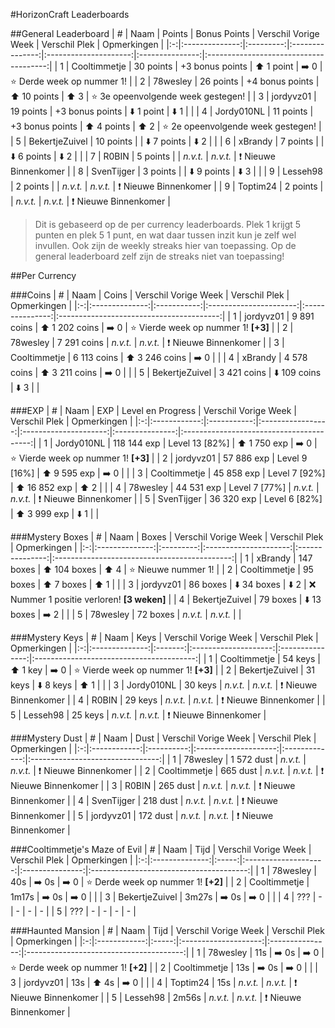 #HorizonCraft Leaderboards

##General Leaderboard
| # |      Naam      |   Points  |   Bonus Points  |  Verschil Vorige Week |  Verschil Plek  |               Opmerkingen              |
|:-:|:--------------:|:---------:|:---------------:|:---------------------:|:---------------:|:--------------------------------------:|
| 1 |  Cooltimmetje  | 30 points | +3 bonus points |   :arrow_up: 1 point  | :arrow_right: 0 |     :star: Derde week op nummer 1!    |
| 2 |    78wesley    | 26 points | +4 bonus points |  :arrow_up: 10 points |   :arrow_up: 3  | :star: 3e opeenvolgende week gestegen! |
| 3 |    jordyvz01   | 19 points | +3 bonus points |  :arrow_down: 1 point |  :arrow_down: 1 |                                        |
| 4 |   Jordy010NL   | 11 points | +3 bonus points |  :arrow_up: 4 points  |   :arrow_up: 2  | :star: 2e opeenvolgende week gestegen! |
| 5 | BekertjeZuivel | 10 points |                 | :arrow_down: 7 points |  :arrow_down: 2 |                                        |
| 6 |     xBrandy    |  7 points |                 | :arrow_down: 6 points |  :arrow_down: 2 |                                        |
| 7 |      R0BIN     |  5 points |                 |        *n.v.t.*       |     *n.v.t.*    |    :exclamation: Nieuwe Binnenkomer    |
| 8 |   SvenTijger   |  3 points |                 | :arrow_down: 9 points |  :arrow_down: 3 |                                        |
| 9 |    Lesseh98    |  2 points |                 |        *n.v.t.*       |     *n.v.t.*    |    :exclamation: Nieuwe Binnenkomer    |
| 9 |    Toptim24    |  2 points |                 |        *n.v.t.*       |     *n.v.t.*    |    :exclamation: Nieuwe Binnenkomer    |

> Dit is gebaseerd op de per currency leaderboards. 
> Plek 1 krijgt 5 punten en plek 5 1 punt, en wat daar tussen inzit kun je zelf wel invullen.
> Ook zijn de weekly streaks hier van toepassing. Op de general leaderboard zelf zijn de streaks niet van toepassing!

##Per Currency

###Coins
| # |      Naam      |    Coins    |  Verschil Vorige Week  |  Verschil Plek  |                Opmerkingen               |
|:-:|:--------------:|:-----------:|:----------------------:|:---------------:|:----------------------------------------:|
| 1 |    jordyvz01   | 9 891 coins | :arrow_up: 1 202 coins | :arrow_right: 0 | :star: Vierde week op nummer 1! **[+3]** |
| 2 |    78wesley    | 7 291 coins |        *n.v.t.*        |     *n.v.t.*    |     :exclamation: Nieuwe Binnenkomer     |
| 3 |  Cooltimmetje  | 6 113 coins | :arrow_up: 3 246 coins | :arrow_right: 0 |                                          |
| 4 |     xBrandy    | 4 578 coins | :arrow_up: 3 211 coins | :arrow_right: 0 |                                          |
| 5 | BekertjeZuivel | 3 421 coins | :arrow_down: 109 coins |  :arrow_down: 3 |                                          |

###EXP
| # |     Naam     |     EXP     | Level en Progress |  Verschil Vorige Week |  Verschil Plek  |                Opmerkingen               |
|:-:|:------------:|:-----------:|:-----------------:|:---------------------:|:---------------:|:----------------------------------------:|
| 1 |  Jordy010NL  | 118 144 exp |   Level 13 [82%]  |  :arrow_up: 1 750 exp | :arrow_right: 0 | :star: Vierde week op nummer 1! **[+3]** |
| 2 |   jordyvz01  |  57 886 exp |   Level 9 [16%]   |  :arrow_up: 9 595 exp | :arrow_right: 0 |                                          |
| 3 | Cooltimmetje |  45 858 exp |   Level 7 [92%]   | :arrow_up: 16 852 exp |   :arrow_up: 2  |                                          |
| 4 |   78wesley   |  44 531 exp |   Level 7 [77%]   |        *n.v.t.*       |     *n.v.t.*    |     :exclamation: Nieuwe Binnenkomer     |
| 5 |  SvenTijger  |  36 320 exp |   Level 6 [82%]   |  :arrow_up: 3 999 exp |  :arrow_down: 1 |                                          |

###Mystery Boxes
| # |      Naam      |   Boxes   |  Verschil Vorige Week |  Verschil Plek  |                  Opmerkingen                 |
|:-:|:--------------:|:---------:|:---------------------:|:---------------:|:--------------------------------------------:|
| 1 |     xBrandy    | 147 boxes |  :arrow_up: 104 boxes |   :arrow_up: 4  |            :star: Nieuwe nummer 1!           |
| 2 |  Cooltimmetje  |  95 boxes |   :arrow_up: 7 boxes  |   :arrow_up: 1  |                                              |
| 3 |    jordyvz01   |  86 boxes | :arrow_down: 34 boxes |  :arrow_down: 2 | :x: Nummer 1 positie verloren! **[3 weken]** |
| 4 | BekertjeZuivel |  79 boxes | :arrow_down: 13 boxes | :arrow_right: 2 |                                              |
| 5 |    78wesley    |  72 boxes |        *n.v.t.*       |     *n.v.t.*    |                                              |

###Mystery Keys
| # |      Naam      |   Keys  | Verschil Vorige Week |  Verschil Plek  |                Opmerkingen               |
|:-:|:--------------:|:-------:|:--------------------:|:---------------:|:----------------------------------------:|
| 1 |  Cooltimmetje  | 54 keys |   :arrow_up: 1 key   | :arrow_right: 0 | :star: Vierde week op nummer 1! **[+3]** |
| 2 | BekertjeZuivel | 31 keys |  :arrow_down: 8 keys |   :arrow_up: 1  |                                          |
| 3 |   Jordy010NL   | 30 keys |       *n.v.t.*       |     *n.v.t.*    |     :exclamation: Nieuwe Binnenkomer     |
| 4 |      R0BIN     | 29 keys |       *n.v.t.*       |     *n.v.t.*    |     :exclamation: Nieuwe Binnenkomer     |
| 5 |    Lesseh98    | 25 keys |       *n.v.t.*       |     *n.v.t.*    |     :exclamation: Nieuwe Binnenkomer     |

###Mystery Dust
| # |     Naam     |    Dust    | Verschil Vorige Week | Verschil Plek |            Opmerkingen           |
|:-:|:------------:|:----------:|:--------------------:|:-------------:|:--------------------------------:|
| 1 |   78wesley   | 1 572 dust |       *n.v.t.*       |    *n.v.t.*   | :exclamation: Nieuwe Binnenkomer |
| 2 | Cooltimmetje |  665 dust  |       *n.v.t.*       |    *n.v.t.*   | :exclamation: Nieuwe Binnenkomer |
| 3 |     R0BIN    |  265 dust  |       *n.v.t.*       |    *n.v.t.*   | :exclamation: Nieuwe Binnenkomer |
| 4 |  SvenTijger  |  218 dust  |       *n.v.t.*       |    *n.v.t.*   | :exclamation: Nieuwe Binnenkomer |
| 5 |   jordyvz01  |  172 dust  |       *n.v.t.*       |    *n.v.t.*   | :exclamation: Nieuwe Binnenkomer |

###Cooltimmetje's Maze of Evil
| # |      Naam      |  Tijd | Verschil Vorige Week |  Verschil Plek  |               Opmerkingen               |
|:-:|:--------------:|:-----:|:--------------------:|:---------------:|:---------------------------------------:|
| 1 |    78wesley    |  40s  |   :arrow_right: 0s   | :arrow_right: 0 | :star: Derde week op nummer 1! **[+2]** |
| 2 |  Cooltimmetje  | 1m17s |   :arrow_right: 0s   | :arrow_right: 0 |                                         |
| 3 | BekertjeZuivel | 3m27s |   :arrow_right: 0s   | :arrow_right: 0 |                                         |
| 4 |       ???      |   -   |           -          |        -        |                    -                    |
| 5 |       ???      |   -   |           -          |        -        |                    -                    |

###Haunted Mansion
| # |     Naam     |  Tijd | Verschil Vorige Week |  Verschil Plek  |               Opmerkingen               |
|:-:|:------------:|:-----:|:--------------------:|:---------------:|:---------------------------------------:|
| 1 |   78wesley   |  11s  |   :arrow_right: 0s   | :arrow_right: 0 | :star: Derde week op nummer 1! **[+2]** |
| 2 | Cooltimmetje |  13s  |   :arrow_right: 0s   | :arrow_right: 0 |                                         |
| 3 |   jordyvz01  |  13s  |     :arrow_up: 4s    | :arrow_right: 0 |                                         |
| 4 |   Toptim24   |  15s  |       *n.v.t.*       |     *n.v.t.*    |     :exclamation: Nieuwe Binnenkomer    |
| 5 |   Lesseh98   | 2m56s |       *n.v.t.*       |     *n.v.t.*    |     :exclamation: Nieuwe Binnenkomer    |
